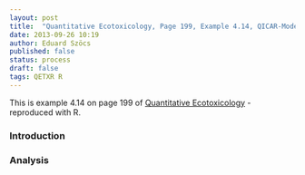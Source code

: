 ```yaml
---
layout: post
title:  "Quantitative Ecotoxicology, Page 199, Example 4.14, QICAR-Model"
date: 2013-09-26 10:19
author: Eduard Szöcs
published: false
status: process
draft: false
tags: QETXR R
---
```




This is example 4.14 on page 199 of [Quantitative Ecotoxicology](http://www.crcpress.com/product/isbn/9781439835647) - reproduced with R.

### Introduction

### Analysis
